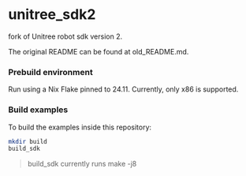# unitree_sdk2
fork of Unitree robot sdk version 2.

The original README can be found at old_README.md.

### Prebuild environment
Run using a Nix Flake pinned to 24.11. 
Currently, only x86 is supported.

### Build examples

To build the examples inside this repository:

```bash
mkdir build
build_sdk
```
> build_sdk currently runs make -j8



